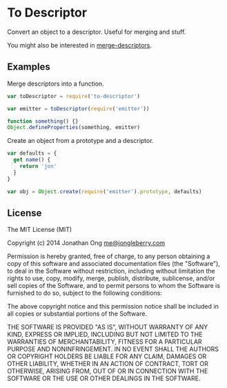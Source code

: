 # To Descriptor

Convert an object to a descriptor. Useful for merging and stuff.

You might also be interested in [merge-descriptors](https://github.com/component/merge-descriptors).

## Examples

Merge descriptors into a function.

```js
var toDescriptor = require('to-descriptor')

var emitter = toDescriptor(require('emitter'))

function something() {}
Object.defineProperties(something, emitter)
```

Create an object from a prototype and a descriptor.

```js
var defaults = {
  get name() {
    return 'jon'
  }
}

var obj = Object.create(require('emitter').prototype, defaults)
```

## License

The MIT License (MIT)

Copyright (c) 2014 Jonathan Ong me@jongleberry.com

Permission is hereby granted, free of charge, to any person obtaining a copy
of this software and associated documentation files (the "Software"), to deal
in the Software without restriction, including without limitation the rights
to use, copy, modify, merge, publish, distribute, sublicense, and/or sell
copies of the Software, and to permit persons to whom the Software is
furnished to do so, subject to the following conditions:

The above copyright notice and this permission notice shall be included in
all copies or substantial portions of the Software.

THE SOFTWARE IS PROVIDED "AS IS", WITHOUT WARRANTY OF ANY KIND, EXPRESS OR
IMPLIED, INCLUDING BUT NOT LIMITED TO THE WARRANTIES OF MERCHANTABILITY,
FITNESS FOR A PARTICULAR PURPOSE AND NONINFRINGEMENT. IN NO EVENT SHALL THE
AUTHORS OR COPYRIGHT HOLDERS BE LIABLE FOR ANY CLAIM, DAMAGES OR OTHER
LIABILITY, WHETHER IN AN ACTION OF CONTRACT, TORT OR OTHERWISE, ARISING FROM,
OUT OF OR IN CONNECTION WITH THE SOFTWARE OR THE USE OR OTHER DEALINGS IN
THE SOFTWARE.
